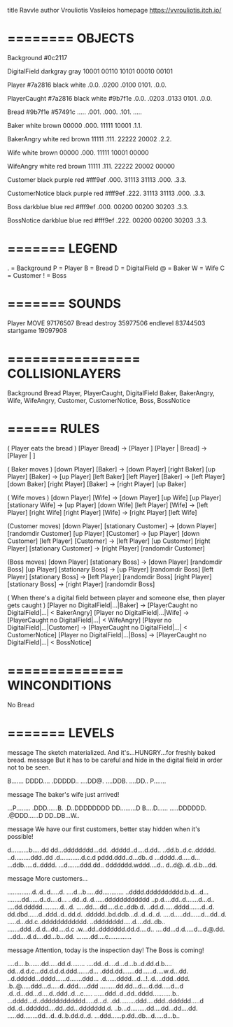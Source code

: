 title Ravvle
author Vrouliotis Vasileios
homepage https://vvrouliotis.itch.io/

========
OBJECTS
========

Background
#0c2117

DigitalField
darkgray gray
10001
00110
10101
00010
00101

Player
#7a2816 black white
.0.0.
.0200
.0100 0101.
.0.0.

PlayerCaught
#7a2816 black white #9b7f1e
.0.0.
.0203
.0133 0101.
.0.0.

Bread
#9b7f1e #57491c
.....
.001.
.000.
.101.
.....

Baker
white brown
00000
.000.
11111
10001
.1.1.

BakerAngry
white red brown
11111
.111.
22222
20002
.2.2.

Wife
white brown
00000
.000.
11111
10001
00000

WifeAngry
white red brown
11111
.111.
22222
20002
00000

Customer
black purple red #fff9ef
.000.
31113
31113
.000.
.3.3.

CustomerNotice
black purple red #fff9ef
.222.
31113
31113
.000.
.3.3.

Boss
darkblue blue red #fff9ef
.000.
00200
00200
30203
.3.3.

BossNotice
darkblue blue red #fff9ef
.222.
00200
00200
30203
.3.3.

=======
LEGEND
=======

. = Background
P = Player
B = Bread
D = DigitalField
@ = Baker
W = Wife
C = Customer
! = Boss

=======
SOUNDS
=======

Player MOVE 97176507
Bread destroy 35977506
endlevel 83744503
startgame 19097908

================
COLLISIONLAYERS
================

Background
Bread
Player, PlayerCaught,
DigitalField
Baker, BakerAngry, Wife, WifeAngry, Customer, CustomerNotice, Boss, BossNotice

======
RULES
======

( Player eats the bread )
[Player Bread] -> [Player ]
[Player | Bread] -> [Player | ]

( Baker moves )
[down Player] [Baker] -> [down Player] [right Baker]
[up Player] [Baker] -> [up Player] [left Baker]
[left Player] [Baker] -> [left Player] [down Baker]
[right Player] [Baker] -> [right Player] [up Baker]

( Wife moves )
[down Player] [Wife] -> [down Player] [up Wife]
[up Player] [stationary Wife] -> [up Player] [down Wife]
[left Player] [Wife] -> [left Player] [right Wife]
[right Player] [Wife] -> [right Player] [left Wife]

(Customer moves)
[down Player] [stationary Customer] -> [down Player] [randomdir Customer]
[up Player] [Customer] -> [up Player] [down Customer]
[left Player] [Customer] -> [left Player] [up Customer]
[right Player] [stationary Customer] -> [right Player] [randomdir Customer]

(Boss moves)
[down Player] [stationary Boss] -> [down Player] [randomdir Boss]
[up Player] [stationary Boss] -> [up Player] [randomdir Boss]
[left Player] [stationary Boss] -> [left Player] [randomdir Boss]
[right Player] [stationary Boss] -> [right Player] [randomdir Boss]

( When there's a digital field between player and someone else, then player gets caught )
[Player no DigitalField|...|Baker] -> [PlayerCaught no DigitalField|...| < BakerAngry]
[Player no DigitalField|...|Wife] -> [PlayerCaught no DigitalField|...| < WifeAngry]
[Player no DigitalField|...|Customer] -> [PlayerCaught no DigitalField|...| < CustomerNotice]
[Player no DigitalField|...|Boss] -> [PlayerCaught no DigitalField|...| < BossNotice]

==============
WINCONDITIONS
==============

No Bread

=======
LEVELS
=======

message The sketch materialized. And it's...HUNGRY...for freshly baked bread.
message But it has to be careful and hide in the digital field in order not to be seen.

B.......
DDDD....
.DDDDD..
....DD@.
....DDB.
....DD..
P.......

message The baker's wife just arrived!

...P........
.DDD......B.
.D..DDDDDDDD
DD.........D
B....D......
.....DDDDDD.
.@DDD......D
DD..DB...W..

message We have our first customers, better stay hidden when it's possible!

d..........b.....dd
dd...dddddddd...dd.
.ddddd..d....d.dd..
..dd.b..d.c..ddddd.
..d.........ddd..dd
.d............d.c.d
pddd.ddd..d...db..d
...dddd..d.....d...
...ddb.....d..dddd.
...d.......ddd.dd..
ddddddd.wddd....d..
d..d@..d..d.b...dd.

message More customers...

..............d..d..d.....d.
....d...b.....dd............
..dddd.dddddddddd.b.d...d...
........dd......d..d....d...
..dd..d..d......dddddddddddd
..p.d....dd..d.......d...d..
....dd.ddddd..........d...d.
.....dd....dd....d.c..ddb.d.
..dd.d......dddd.......d..d.
dd.dbd......d..ddd..d..dd.d.
.ddddd..bd.ddb...d..d..d..d.
....d.....dd......d...dd..d.
.....d...dd.c..dddddddddddd.
..dddddddd.....d....dd..db..
.......ddd...d.d...dd....d.c
.w...dd..ddddddd.dd.d....d..
....dd...d.d.....d...d.@.dd.
...dd....d.d....dd...b...dd.
........dd....c.............

message Attention, today is the inspection day! The Boss is coming!

....d....b.......dd.....dd.d........
....dd..d....d...d...b..d.dd.d.b....
dd...d.d.c...dd.d.d.d.ddd.......d...
.ddd.dd.......dd......d....w.d...dd.
..d.ddddd...dddd......d.......ddd...
.d......dddd...d...!..d....ddd..ddd.
.b..@.....ddd...d.....d..ddd.....ddd
.........dd.dd...d....d.dd.....d...d
.d..d...dd...d....d..ddd..d...c.....
......ddd..d..dd..dddd...........b..
...dddd...d..dddddddddddd.....d...d.
.dd.........ddd....ddd..dddddd.....d
dd..d..dddddd....dd..dd...ddddddd.d.
..b...d.........dd....dd...dd....dd.
.....dd........dd...d..d..b.dd.d..d.
...ddd......p.dd..db...d.....d...b..
